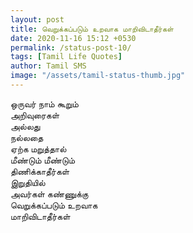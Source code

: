 ```yaml
---
layout: post
title: வெறுக்கப்படும் உறவாக மாறிவிடாதீர்கள் 
date: 2020-11-16 15:12 +0530
permalink: /status-post-10/
tags: [Tamil Life Quotes]
author: Tamil SMS
image: "/assets/tamil-status-thumb.jpg"
---
```


ஒருவர் நாம் கூறும்  
அறிவுரைகள்  
அல்லது  
நல்லதை  
ஏற்க மறுத்தால்  
மீண்டும் மீண்டும்  
திணிக்காதீர்கள்  
இறுதியில்  
அவர்கள் கண்ணுக்கு  
வெறுக்கப்படும் உறவாக  
மாறிவிடாதீர்கள்
